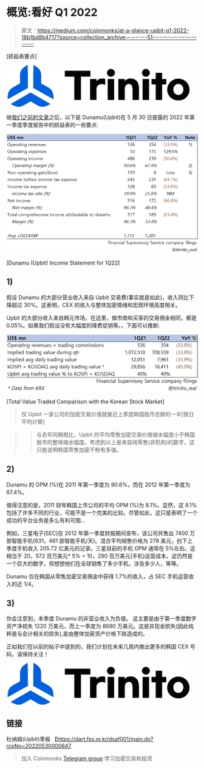 # 概览:看好 Q1 2022

> 原文：<https://medium.com/coinmonks/at-a-glance-upbit-q1-2022-18b1bd8b4717?source=collection_archive---------51----------------------->

[损益表要点]

![](img/da5a89527a6f192e230058e002e94a39.png)

继[我们之前的文章](https://trinito.medium.com/at-a-glance-upbit-q1-2022-293140213a0f)之后，以下是 Dunamu(Upbit)在 5 月 30 日披露的 2022 年第一季度季度报告中的损益表的一些要点:

![](img/615e79cfda63726cf2812e9a348653d3.png)

[Dunamu (Upbit) Income Statement for 1Q22]

## 1)

假设 Dunamu 的大部分营业收入来自 Upbit 交易费(事实就是如此)，收入同比下降超过 30%。这表明，CEX 的收入与整体加密情绪和宏观环境高度相关。

Upbit 的大部分收入来自韩元市场，在这里，做市商和买家的交易佣金相同，都是 0.05%。如果我们假设没有大幅度的降费促销等。，下面可以推断:

![](img/0693bbe09558ba6516caddcd030ada48.png)

[Total Value Traded Comparison with the Korean Stock Market]

>仅 Upbit 一家公司的加密交易价值就接近上季度韩国股市总额的一半[按日平均计算]

>>与去年同期相比，Upbit 的平均零售加密交易价值缩水幅度小于韩国股市的整体缩水幅度。考虑到以上是来自纯零售(非机构)的数字，这只能说明韩国零售加密干粉有多强。

## 2)

Dunamu 的 OPM (%)在 2011 年第一季度为 90.6%，而在 2012 年第一季度为 67.4%。

值得注意的是，2011 财年韩国上市公司的平均 OPM (%)为 8.1%。显然，这 8.1%包括了许多不同的行业，可能不是一个完美的比较。尽管如此，这只是表明了一个成功的平台业务是多么有利可图…

例如，三星电子(SEC)在 2012 年第一季度财报期间宣布，该公司共售出 7400 万部智能手机(831，461 部智能手机/天)。混合平均销售价格为 278 美元，创下上季度手机收入 205.72 亿美元的记录。三星目前的手机 OPM 通常在 5%左右。这相当于 20，572 百万美元* 5% = 10，290 百万美元(手机)运营成本，这仍然是一个巨大的数字，但想想他们在全球销售了多少手机，涉及多少人，等等。

Dunamu 仅在韩国从零售加密交易佣金中获得 1.7%的收入，占 SEC 手机运营收入的近 1/4。

## 3)

你会注意到，本季度 Dunamu 的非营业收入为负值。
这主要是由于第一季度数字资产净损失 1220 万美元，而上一季度为 8690 万美元。这是非现金损失(因此纯粹是与会计相关的损失),是由整体加密资产价格下跌造成的。

正如我们在以前的帖子中提到的，我们计划在未来几周内推出更多的韩国 CEX 号码，请保持关注！

![](img/da5a89527a6f192e230058e002e94a39.png)

## 链接

杜纳姆(Upbit)季报
【https://dart.fss.or.kr/dsaf001/main.do?rcpNo=20220530000847 

> 加入 Coinmonks [Telegram group](https://t.me/joinchat/Trz8jaxd6xEsBI4p) 学习加密交易和投资